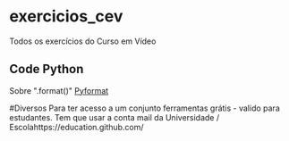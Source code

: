 # exercicios_cev

Todos os exercícios do Curso em Vídeo

## Code Python

Sobre ".format()" [Pyformat](https://pyformat.info/)


#Diversos
Para ter acesso a um conjunto ferramentas grátis - valido para estudantes.
Tem que usar a conta mail da Universidade / Escolahttps://education.github.com/

